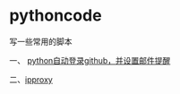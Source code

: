 # pythoncode
写一些常用的脚本

一、 [python自动登录github，并设置邮件提醒](https://github.com/hannoch/pythoncode/tree/master/autogithub)

二、[ipproxy](https://github.com/hannoch/pythoncode/tree/master/ipproxy)
